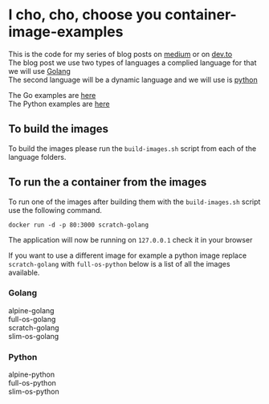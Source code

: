 # I cho, cho, choose you container-image-examples
This is the code for my series of blog posts on [medium](https://medium.com/@scott.coulton/i-cho-cho-chose-you-container-image-part-1-fa6671d9ae1f) or on [dev.to](https://dev.to/scottyc/i-cho-cho-chose-you-container-image-part-1-227p)  
The blog post we use two types of languages a complied language for that we will use [Golang](https://golang.org/)   
The second language will be a dynamic language and we will use is [python](https://www.python.org/)

The Go examples are [here](golang/)  
The Python examples are [here](python/)


## To build the images
To build the images please run the `build-images.sh` script from each of the language folders. 

## To run the a container from the images
To run one of the images after building them with the `build-images.sh` script use the following command. 

`docker run -d -p 80:3000 scratch-golang`  

The application will now be running on `127.0.0.1` check it in your browser

If you want to use a different image for example a python image replace `scratch-golang` with `full-os-python` below is a list of all the images available.

### Golang
alpine-golang     
full-os-golang  
scratch-golang  
slim-os-golang

### Python
alpine-python  
full-os-python  
slim-os-python  